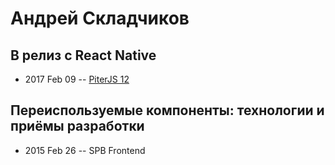 # Андрей Складчиков

## В релиз с React Native
- 2017 Feb 09 -- [PiterJS 12](https://www.youtube.com/watch?v=gJo75CDCGNk)    
## Переиспользуемые компоненты: технологии и приёмы разработки
- 2015 Feb 26 -- SPB Frontend    
